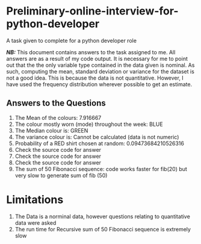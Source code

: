 # Preliminary-online-interview-for-python-developer
A task given to complete for a python developer role

***NB:***
This document contains answers to the task assigned to me. 
All answers are as a result of my code output. 
It is necessary for me to point out that the the only variable type contained in the data given is nominal. As such, computing the mean, standard deviation or variance for the dataset is not a good idea.
This is because the data is not quantitative. However, I have used the frequency distribution wherever possible to get an estimate.

## Answers to the Questions
1.	The Mean of the colours: 7.916667
2.	The colour mostly worn (mode) throughout the week: BLUE
3.	The Median colour is: GREEN
4.	The variance colour is: Cannot be calculated (data is not numeric)
5.	Probability of a RED shirt chosen at random: 0.09473684210526316
6.	Check the source code for answer
7.	Check the source code for answer
8.	Check the source code for answer
9.	The sum of 50 Fibonacci sequence: code works faster for fib(20) but very slow to generate sum of fib (50)

# Limitations
1. The Data is a norminal data, however questions relating to quantitative data were asked
2. The run time for Recursive sum of 50 Fibonacci sequence is extremely slow
